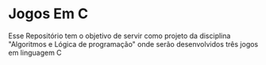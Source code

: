 # Jogos Em C

Esse Repositório tem o objetivo de servir como projeto da disciplina "Algoritmos e Lógica de programação" onde serão desenvolvidos três jogos em linguagem C
